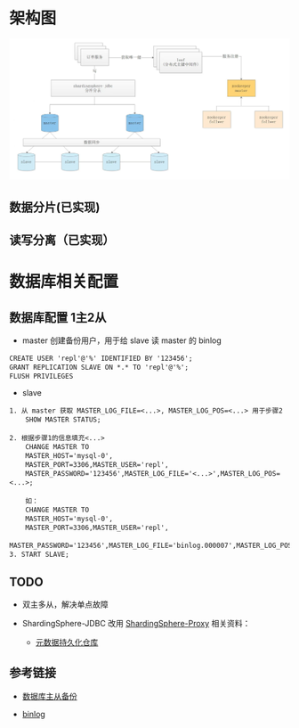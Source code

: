 # 架构图
![](img/分库分表、读写分离.jpg)

## 数据分片(已实现)
    
## 读写分离（已实现）

# 数据库相关配置

## 数据库配置 1主2从
- master 创建备份用户，用于给 slave 读 master 的 binlog
```mysql
CREATE USER 'repl'@'%' IDENTIFIED BY '123456';
GRANT REPLICATION SLAVE ON *.* TO 'repl'@'%';
FLUSH PRIVILEGES
```

- slave  
``` 
1. 从 master 获取 MASTER_LOG_FILE=<...>, MASTER_LOG_POS=<...> 用于步骤2
    SHOW MASTER STATUS;

2. 根据步骤1的信息填充<...>
    CHANGE MASTER TO 
    MASTER_HOST='mysql-0',
    MASTER_PORT=3306,MASTER_USER='repl',
    MASTER_PASSWORD='123456',MASTER_LOG_FILE='<...>',MASTER_LOG_POS=<...>;
    
    如：
    CHANGE MASTER TO 
    MASTER_HOST='mysql-0',
    MASTER_PORT=3306,MASTER_USER='repl',
    MASTER_PASSWORD='123456',MASTER_LOG_FILE='binlog.000007',MASTER_LOG_POS=156;
3. START SLAVE;
```

## TODO
- 双主多从，解决单点故障
  
- ShardingSphere-JDBC 改用 [ShardingSphere-Proxy](https://shardingsphere.apache.org/document/current/cn/user-manual/shardingsphere-proxy/)
  相关资料：
    - [元数据持久化仓库](https://shardingsphere.apache.org/document/current/cn/user-manual/shardingsphere-jdbc/builtin-algorithm/metadata-repository/#zookeeper-持久化) 

## 参考链接

- [数据库主从备份](https://blog.csdn.net/u013068184/article/details/107691389#:~:text=%E6%95%B0%E6%8D%AE%E5%BA%93%E4%B8%BB%E4%BB%8E%E5%A4%8D%E5%88%B6%EF%BC%8C%E5%B0%B1%E6%98%AF,%E5%89%8D%E6%8F%90%EF%BC%9A%E6%95%B0%E6%8D%AE%E5%BA%93%E7%89%88%E6%9C%AC%E9%9C%80%E8%A6%81%E4%B8%80%E8%87%B4%EF%BC%81)

- [binlog](https://dev.mysql.com/doc/refman/8.0/en/binary-log-setting.html)
